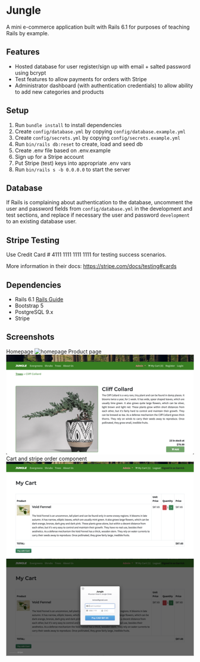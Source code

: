 # Jungle

A mini e-commerce application built with Rails 6.1 for purposes of teaching Rails by example.

## Features

- Hosted database for user register/sign up with email + salted password using bcrypt
- Test features to allow payments for orders with Stripe
- Administrator dashboard (with authentication credentials) to allow ability to add new categories and products

## Setup

1. Run `bundle install` to install dependencies
2. Create `config/database.yml` by copying `config/database.example.yml`
3. Create `config/secrets.yml` by copying `config/secrets.example.yml`
4. Run `bin/rails db:reset` to create, load and seed db
5. Create .env file based on .env.example
6. Sign up for a Stripe account
7. Put Stripe (test) keys into appropriate .env vars
8. Run `bin/rails s -b 0.0.0.0` to start the server

## Database

If Rails is complaining about authentication to the database, uncomment the user and password fields from `config/database.yml` in the development and test sections, and replace if necessary the user and password `development` to an existing database user.

## Stripe Testing

Use Credit Card # 4111 1111 1111 1111 for testing success scenarios.

More information in their docs: <https://stripe.com/docs/testing#cards>

## Dependencies

- Rails 6.1 [Rails Guide](http://guides.rubyonrails.org/v6.1/)
- Bootstrap 5
- PostgreSQL 9.x
- Stripe

## Screenshots

Homepage
![homepage](./images/homepage.png)
Product page
![product page](./images/product.png)
Cart and stripe order component
![cart](./images/cart.png)
![cart-stripe](./images/cart-stripe.png)
